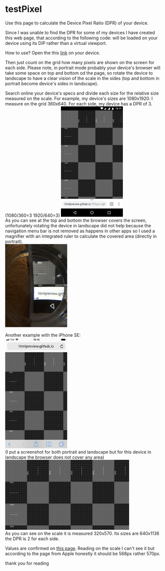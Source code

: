 # testPixel

Use this page to calculate the Device Pixel Ratio (DPR) of your device.

Since I was unable to find the DPR for some of my devices I have created this web page, that according to the following code: 
<meta name="viewport" content="width=device-width, user-scalable=no, initial-scale=1.0, minimum-scale=1.0, maximum-scale=1.0"> 
will be loaded on your device using its DIP rather than a virtual viewport.

How to use?
Open the this <a href="http://htmlpreview.github.io/?https://github.com/CristianoZitarosa/testPixel/blob/master/index.html" target="_blank">link</a> on your device.

Then just count on the grid how many pixels are shown on the screen for each side.
Please note, in portrait mode probably your device's browser will take some space on top and bottom od the page, so rotate the device to landscape to have a clear vision of the scale in the sides (top and bottom in portrait become device's sides in landscape).

Search online your device's specs and divide each size for the relative size measured on the scale.
For example, my device's sizes are 1080x1920. I measure on the grid 360x640. 
For each side, my device has a DPR of 3. (1080/360=3  1920/640=3)
<img src="media/1.png" width="200px"><br>
As you can see at the top and bottom the browser covers the screen, unfortunately rotating the device in landscape did not help because the navigation menu bar is not removed as happens in other apps so I used a magnifier with an integrated ruler to calculate the covered area (directly in portrait).<br>
<img src="media/2.JPG" width="200px">

Another example with the iPhone SE:<br>
<img src="media/3.PNG" width="200px"><br>
(I put a screenshot for both portrait and landscape but for this device in landscape the browser does not cover any area)
<img src="media/4.PNG" width="400px"><br>
As you can see on the scale it is measured 320x570. Its sizes are 640x1136 the DPR is 2 for each side.

Values are confirmed on <a href="https://developer.apple.com/library/content/documentation/DeviceInformation/Reference/iOSDeviceCompatibility/Displays/Displays.html#//apple_ref/doc/uid/TP40013599-CH108-SW1" target="_blank">this page</a>. 
Reading on the scale I can't see it but according to the page from Apple honestly it should be 568px rather 570px.

thank you for reading
